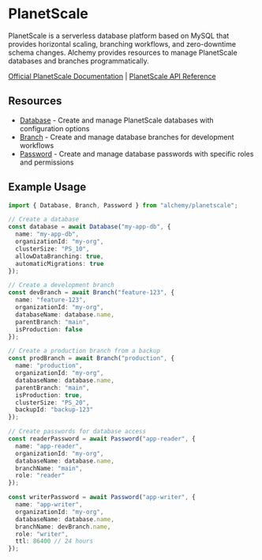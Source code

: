 # PlanetScale

PlanetScale is a serverless database platform based on MySQL that provides horizontal scaling, branching workflows, and zero-downtime schema changes. Alchemy provides resources to manage PlanetScale databases and branches programmatically.

[Official PlanetScale Documentation](https://planetscale.com/docs) | [PlanetScale API Reference](https://api-docs.planetscale.com/)

## Resources

- [Database](./database.md) - Create and manage PlanetScale databases with configuration options
- [Branch](./branch.md) - Create and manage database branches for development workflows
- [Password](./password.md) - Create and manage database passwords with specific roles and permissions

## Example Usage

```ts
import { Database, Branch, Password } from "alchemy/planetscale";

// Create a database
const database = await Database("my-app-db", {
  name: "my-app-db",
  organizationId: "my-org",
  clusterSize: "PS_10",
  allowDataBranching: true,
  automaticMigrations: true
});

// Create a development branch
const devBranch = await Branch("feature-123", {
  name: "feature-123",
  organizationId: "my-org",
  databaseName: database.name,
  parentBranch: "main",
  isProduction: false
});

// Create a production branch from a backup
const prodBranch = await Branch("production", {
  name: "production",
  organizationId: "my-org", 
  databaseName: database.name,
  parentBranch: "main",
  isProduction: true,
  clusterSize: "PS_20",
  backupId: "backup-123"
});

// Create passwords for database access
const readerPassword = await Password("app-reader", {
  name: "app-reader",
  organizationId: "my-org",
  databaseName: database.name,
  branchName: "main",
  role: "reader"
});

const writerPassword = await Password("app-writer", {
  name: "app-writer",
  organizationId: "my-org",
  databaseName: database.name,
  branchName: devBranch.name,
  role: "writer",
  ttl: 86400 // 24 hours
});
```